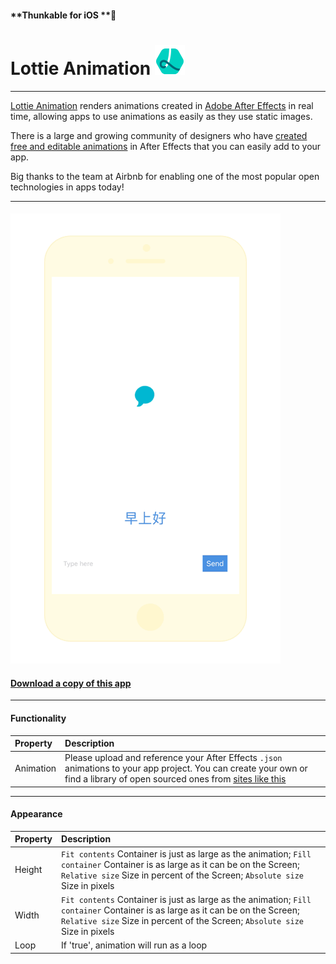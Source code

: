 #### **Thunkable for iOS **

# Lottie Animation ![](/assets/iOSviewIconLottie.png)

---

[Lottie Animation](https://airbnb.design/lottie/) renders animations created in [Adobe After Effects](https://www.adobe.com/products/aftereffects.html) in real time, allowing apps to use animations as easily as they use static images.

There is a large and growing community of designers who have [created free and editable animations](https://www.lottiefiles.com/community) in After Effects that you can easily add to your app.

Big thanks to the team at Airbnb for enabling one of the most popular open technologies in apps today!

---

#### ![](/assets/lottie-fig-1.gif)

#### [Download a copy of this app](https://goo.gl/Jv52c1)

---

#### Functionality

| Property | Description |
| :--- | :--- |
| Animation | Please upload and reference your After Effects `.json` animations to your app project.  You can create your own or find a library of open sourced ones from [sites like this](https://www.lottiefiles.com/community) |

---

#### Appearance

| Property | Description |
| :--- | :--- |
| Height | `Fit contents` Container is just as large as the animation; `Fill container` Container is as large as it can be on the Screen; `Relative size` Size in percent of the Screen; `Absolute size` Size in pixels |
| Width | `Fit contents` Container is just as large as the animation; `Fill container` Container is as large as it can be on the Screen; `Relative size` Size in percent of the Screen; `Absolute size` Size in pixels |
| Loop | If 'true', animation will run as a loop |



